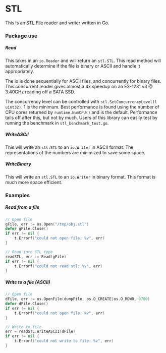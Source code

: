 # STL

This is an [STL File](https%3A%2F%2Fen.wikipedia.org%2Fwiki%2FSTL_(file_format) "Wiki") reader and writer written in Go.

### Package use
##### Read
This takes in an `io.Reader` and will return an `stl.STL`.  This read method will automatically determine if the file is binary or ASCII and handle it appropriately.

The io is done sequentially for ASCII files, and concurrently for binary files.  This concurrent reader gives almost a 4x speedup on an E3-1231 v3 @ 3.40GHz reading off a SATA SSD.

The concurrency level can be controlled with `stl.SetConcurrencyLevel(l uint32)`.  1 is the minimum.  Best performance is found using the number of CPU cores returned by `runtime.NumCPU()` and is the default.  Performance tails off after this, but not by much.  Users of this library can easily test by running the benchmark in `stl_benchmark_test.go`.

##### WriteASCII
This will write an `stl.STL` to an `io.Writer` in ASCII format.  The representations of the numbers are minimized to save some space.

##### WriteBinary
This will write an `stl.STL` to an `io.Writer` in binary format.  This format is much more space efficient.

### Examples
##### Read from a file
```go
// Open file
gFile, err := os.Open("/tmp/obj.stl")
defer gFile.Close()
if err != nil {
    t.Errorf("could not open file: %v", err)
}

// Read into STL type
readSTL, err := Read(gFile)
if err != nil {
    t.Errorf("could not read stl: %v", err)
}
```

##### Write to a file (ASCII)
```go
// Open file
dFile, err := os.OpenFile(dumpFile, os.O_CREATE|os.O_RDWR, 0700)
defer dFile.Close()
if err != nil {
    t.Errorf("could not open file: %v", err)
}

// Write to file
err = readSTL.WriteASCII(dFile)
if err != nil {
    t.Errorf("could not write to file: %v", err)
}
```
